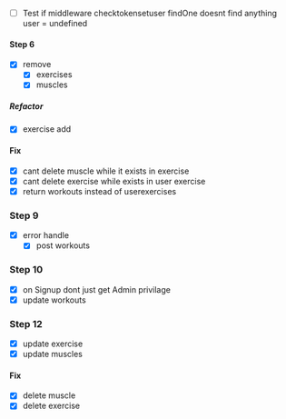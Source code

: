 * [ ] Test if middleware checktokensetuser findOne doesnt find anything user = undefined


#### Step 6
* [X] remove
  * [X] exercises
  * [X] muscles

##### Refactor
* [X] exercise add

#### Fix
* [X] cant delete muscle while it exists in exercise
* [X] cant delete exercise while exists in user exercise
* [X] return workouts instead of userexercises

### Step 9
* [X] error handle
  * [X] post workouts

### Step 10
* [X] on Signup dont just get Admin privilage
* [X] update workouts

### Step 12
* [X] update exercise
* [X] update muscles

#### Fix
* [X] delete muscle
* [X] delete exercise